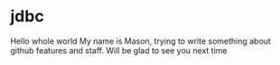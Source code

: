 # jdbc
Hello whole world
My name is Mason, trying to write something about github features and staff. Will be glad to see you next time
